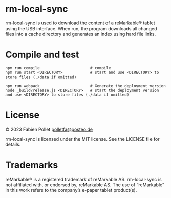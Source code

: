 # rm-local-sync

rm-local-sync is used to download the content of a reMarkable&reg; tablet using the USB interface.
When run, the program downloads all changed files into a cache directory and generates an index using hard file links.

# Compile and test

```
npm run compile                      # compile
npm run start <DIRECTORY>            # start and use <DIRECTORY> to store files (./data if omitted)

npm run webpack                      # Generate the deployment version
node _build/release.js <DIRECTORY>   # start the deployment version and use <DIRECTORY> to store files (./data if omitted)
```

# License

&copy; 2023 Fabien Pollet <polletfa@posteo.de>

rm-local-sync is licensed under the MIT license. See the LICENSE file for details.

# Trademarks

reMarkable&reg; is a registered trademark of reMarkable AS. rm-local-sync is not affiliated with, or endorsed by, reMarkable AS. The use of “reMarkable” in this work refers to the company’s e-paper tablet product(s).